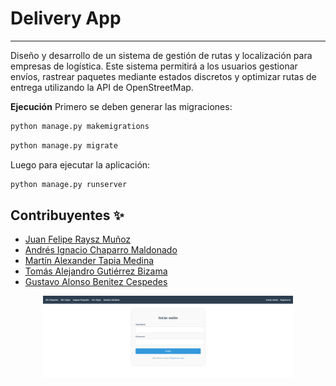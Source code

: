 
# Delivery App
---
Diseño y desarrollo de un sistema de gestión de rutas y localización para empresas de logística. Este sistema permitirá a los usuarios gestionar envíos, rastrear paquetes mediante estados discretos y optimizar rutas de entrega utilizando la API de OpenStreetMap.

**Ejecución**
Primero se deben generar las migraciones:
```bash
python manage.py makemigrations
```
```bash
python manage.py migrate
```

Luego para ejecutar la aplicación:
```bash
python manage.py runserver
```

## Contribuyentes ✨
* [Juan Felipe Raysz Muñoz](https://github.com/Sephir0ath)
* [Andrés Ignacio Chaparro Maldonado](https://github.com/AndresChCy)
* [Martín Alexander Tapia Medina](https://github.com/CondorPepinillo)
* [Tomás Alejandro Gutiérrez Bizama](https://github.com/TomasGutierrez777)
* [Gustavo Alonso Benitez Cespedes](https://github.com/D34dcru1s3r)

<p align="center">
  <img src="https://github.com/Sephir0ath/Delivery-App/blob/main/vista.png" alt="Imagen de referencia" width="400">
</p>
